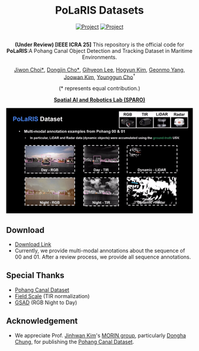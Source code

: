 <div align="center">
  <h1>PoLaRIS Datasets</h1>
  <a href="https://sites.google.com/view/polaris-dataset"><img src="https://github.com/sparolab/Joint_ID/blob/main/fig/badges/badge-website.svg" alt="Project" /></a>
  <a href="https://www.dropbox.com/scl/fo/zjhnywm0bpnqg3gd1glah/AKz15CfomaCEESbk2_AsUK4?rlkey=r431hxt3j1a30giiqpnb9r2ei&e=1&st=vzr7gvy8&dl=0"><img src="https://img.shields.io/badge/Download-Link-limegreen" alt="Project" /></a>
  <br />
  <br />
  
**(Under Review) [IEEE ICRA 25]** This repository is the official code for **PoLaRIS**:A Pohang Canal Object Detection and Tracking Dataset in Maritime Environments.

  <a href="https://scholar.google.com/citations?user=wL8VdUMAAAAJ&hl=ko" target="_blank">Jiwon Choi*</a><sup></sup>,
  <a href="" target="_blank">Dongjin Cho*</a><sup></sup>,
  <a href="https://scholar.google.com/citations?user=iKsImcYAAAAJ&hl=ko" target="_blank">Gihyeon Lee</a><sup></sup>,
  <a href="https://scholar.google.com/citations?user=t5UEbooAAAAJ&hl=ko" target="_blank">Hogyun Kim</a><sup></sup>,
  <a href="https://scholar.google.com/citations?user=kiBTkqMAAAAJ&hl=ko" target="_blank">Geonmo Yang</a><sup></sup>,
  <a href="https://scholar.google.com/citations?user=87nuF54AAAAJ&hl=ko" target="_blank">Joowan Kim</a><sup></sup>,
  <a href="https://scholar.google.com/citations?user=W5MOKWIAAAAJ&hl=ko" target="_blank">Younggun Cho</a><sup>†</sup>

(* represents equal contribution.)

**[Spatial AI and Robotics Lab (SPARO)](https://sites.google.com/view/sparo/%ED%99%88?authuser=0&pli=1)**

  <p align="center">
    <img src="polaris.gif" alt="animated" />
  </p>
  
</div>

## Download
* [Download Link](https://www.dropbox.com/scl/fo/zjhnywm0bpnqg3gd1glah/AKz15CfomaCEESbk2_AsUK4?rlkey=r431hxt3j1a30giiqpnb9r2ei&e=1&st=vzr7gvy8&dl=0)
* Currently, we provide multi-modal annotations about the sequence of 00 and 01. After a review process, we provide all sequence annotations. 
  
## Special Thanks
* [Pohang Canal Dataset](https://github.com/dhchung/pohang_canal_dataset)
* [Field Scale](https://github.com/HyeonJaeGil/fieldscale) (TIR normalization)
* [GSAD](https://github.com/jinnh/GSAD) (RGB Night to Day)

## Acknowledgement
* We appreciate Prof. [Jinhwan Kim](http://morin.kaist.ac.kr/members.html)'s [MORIN group](http://morin.kaist.ac.kr/home.html), particularly [Dongha Chung](https://scholar.google.com/citations?user=bqcPhkUAAAAJ&hl=ko&oi=ao), for publishing the [Pohang Canal Dataset](https://sites.google.com/view/pohang-canal-dataset/home?authuser=0).

